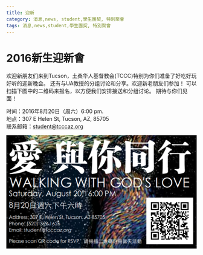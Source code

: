 ```yaml
---
title: 迎新
category: 消息,news, student,學生團契, 特別聚會
tags: 消息,news,student,學生團契, 特別聚會
---
```


# 2016新生迎新會

欢迎新朋友们来到Tucson，土桑华人基督教会(TCCC)特别为你们准备了好吃好玩好听的迎新晚会。
还有与UA教授的分组讨论和分享。欢迎新老朋友们参加！
可以扫描下图中的二维码来报名，以方便我们安排接送和分组讨论。
期待与你们见面！

时间：2016年8月20日（周六）6:00 pm.  
地点：307 E Helen St, Tucson, AZ, 85705  
联系邮箱：student@tcccaz.org  

<img src="/images/articles/2016welcome.png" width="650px"/>

